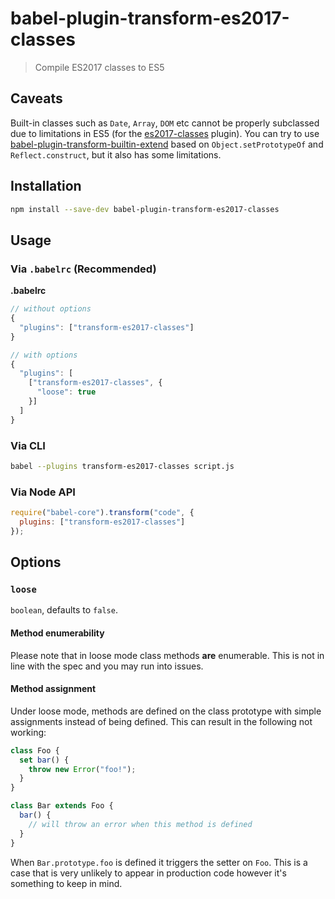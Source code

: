 # babel-plugin-transform-es2017-classes

> Compile ES2017 classes to ES5

## Caveats

Built-in classes such as `Date`, `Array`, `DOM` etc cannot be properly subclassed
due to limitations in ES5 (for the [es2017-classes](http://babeljs.io/docs/plugins/transform-es2017-classes) plugin).
You can try to use [babel-plugin-transform-builtin-extend](https://github.com/loganfsmyth/babel-plugin-transform-builtin-extend) based on `Object.setPrototypeOf` and `Reflect.construct`, but it also has some limitations.

## Installation

```sh
npm install --save-dev babel-plugin-transform-es2017-classes
```

## Usage

### Via `.babelrc` (Recommended)

**.babelrc**

```js
// without options
{
  "plugins": ["transform-es2017-classes"]
}

// with options
{
  "plugins": [
    ["transform-es2017-classes", {
      "loose": true
    }]
  ]
}
```

### Via CLI

```sh
babel --plugins transform-es2017-classes script.js
```

### Via Node API

```javascript
require("babel-core").transform("code", {
  plugins: ["transform-es2017-classes"]
});
```

## Options

### `loose`

`boolean`, defaults to `false`.

#### Method enumerability

Please note that in loose mode class methods **are** enumerable. This is not in line
with the spec and you may run into issues.

#### Method assignment

Under loose mode, methods are defined on the class prototype with simple assignments
instead of being defined. This can result in the following not working:

```javascript
class Foo {
  set bar() {
    throw new Error("foo!");
  }
}

class Bar extends Foo {
  bar() {
    // will throw an error when this method is defined
  }
}
```

When `Bar.prototype.foo` is defined it triggers the setter on `Foo`. This is a
case that is very unlikely to appear in production code however it's something
to keep in mind.
